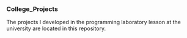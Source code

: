 ### College_Projects

The projects I developed in the programming laboratory lesson at the university are located in this repository.
